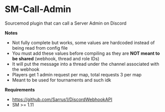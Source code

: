 # SM-Call-Admin
Sourcemod plugin that can call a Server Admin on Discord  

**Notes**
- Not fully complete but works, some values are hardcoded instead of being read from config file
- You must add these values before compiling as they are **NOT meant to be shared** (webhook, thread and role IDs)
- It will put the message into a thread under the channel associated with the webhook
- Players get 1 admin request per map, total requests 3 per map  
- Meant to be used for tournaments and such idk

**Requirements**  
- https://github.com/Sarrus1/DiscordWebhookAPI
- SM >= 1.11
